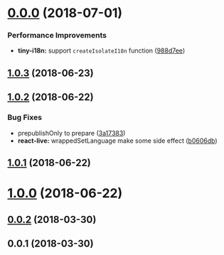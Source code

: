<a name="0.0.0"></a>
# [0.0.0](https://github.com/imcuttle/tiny-i18n/compare/v1.0.3...v0.0.0) (2018-07-01)


### Performance Improvements

* **tiny-i18n:** support `createIsolateI18n` function ([988d7ee](https://github.com/imcuttle/tiny-i18n/commit/988d7ee))



<a name="1.0.3"></a>
## [1.0.3](https://github.com/imcuttle/tiny-i18n/compare/v1.0.2...v1.0.3) (2018-06-23)



<a name="1.0.2"></a>
## [1.0.2](https://github.com/imcuttle/tiny-i18n/compare/v1.0.1...v1.0.2) (2018-06-22)


### Bug Fixes

* prepublishOnly to prepare ([3a17383](https://github.com/imcuttle/tiny-i18n/commit/3a17383))
* **react-live:** wrappedSetLanguage make some side effect ([b0606db](https://github.com/imcuttle/tiny-i18n/commit/b0606db))



<a name="1.0.1"></a>
## [1.0.1](https://github.com/imcuttle/tiny-i18n/compare/v1.0.0...v1.0.1) (2018-06-22)



<a name="1.0.0"></a>
# [1.0.0](https://github.com/imcuttle/tiny-i18n/compare/v0.0.2...v1.0.0) (2018-06-22)



<a name="0.0.2"></a>
## [0.0.2](https://github.com/imcuttle/tiny-i18n/compare/v0.0.1...v0.0.2) (2018-03-30)



<a name="0.0.1"></a>
## 0.0.1 (2018-03-30)



